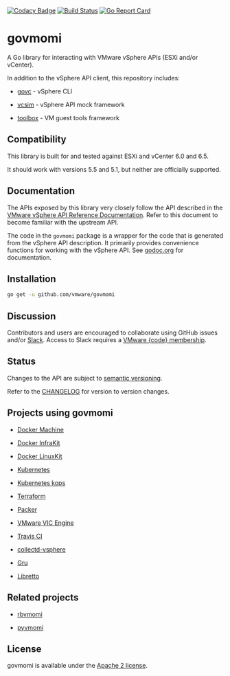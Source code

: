 [![Codacy Badge](https://api.codacy.com/project/badge/Grade/15ada5f8811c4143a8e927901c59e2b4)](https://app.codacy.com/app/naveenholla/govmomi?utm_source=github.com&utm_medium=referral&utm_content=naveenholla/govmomi&utm_campaign=badger)
[![Build Status](https://travis-ci.org/vmware/govmomi.png?branch=master)](https://travis-ci.org/vmware/govmomi)
[![Go Report Card](https://goreportcard.com/badge/github.com/vmware/govmomi)](https://goreportcard.com/report/github.com/vmware/govmomi)

# govmomi

A Go library for interacting with VMware vSphere APIs (ESXi and/or vCenter).

In addition to the vSphere API client, this repository includes:

* [govc](./govc) - vSphere CLI

* [vcsim](./vcsim) - vSphere API mock framework

* [toolbox](./toolbox) - VM guest tools framework

## Compatibility

This library is built for and tested against ESXi and vCenter 6.0 and 6.5.

It should work with versions 5.5 and 5.1, but neither are officially supported.

## Documentation

The APIs exposed by this library very closely follow the API described in the [VMware vSphere API Reference Documentation][apiref].
Refer to this document to become familiar with the upstream API.

The code in the `govmomi` package is a wrapper for the code that is generated from the vSphere API description.
It primarily provides convenience functions for working with the vSphere API.
See [godoc.org][godoc] for documentation.

[apiref]:http://pubs.vmware.com/vsphere-6-5/index.jsp#com.vmware.wssdk.apiref.doc/right-pane.html
[godoc]:http://godoc.org/github.com/vmware/govmomi

## Installation

```sh
go get -u github.com/vmware/govmomi
```

## Discussion

Contributors and users are encouraged to collaborate using GitHub issues and/or
[Slack](https://vmwarecode.slack.com/messages/govmomi).
Access to Slack requires a [VMware {code} membership](https://code.vmware.com/join/).

## Status

Changes to the API are subject to [semantic versioning](http://semver.org).

Refer to the [CHANGELOG](CHANGELOG.md) for version to version changes.

## Projects using govmomi

* [Docker Machine](https://github.com/docker/machine/tree/master/drivers/vmwarevsphere)

* [Docker InfraKit](https://github.com/docker/infrakit/tree/master/pkg/provider/vsphere)

* [Docker LinuxKit](https://github.com/linuxkit/linuxkit/tree/master/src/cmd/linuxkit)

* [Kubernetes](https://github.com/kubernetes/kubernetes/tree/master/pkg/cloudprovider/providers/vsphere)

* [Kubernetes kops](https://github.com/kubernetes/kops/tree/master/upup/pkg/fi/cloudup/vsphere)

* [Terraform](https://github.com/terraform-providers/terraform-provider-vsphere)

* [Packer](https://github.com/jetbrains-infra/packer-builder-vsphere)

* [VMware VIC Engine](https://github.com/vmware/vic)

* [Travis CI](https://github.com/travis-ci/jupiter-brain)

* [collectd-vsphere](https://github.com/travis-ci/collectd-vsphere)

* [Gru](https://github.com/dnaeon/gru)

* [Libretto](https://github.com/apcera/libretto/tree/master/virtualmachine/vsphere)

## Related projects

* [rbvmomi](https://github.com/vmware/rbvmomi)

* [pyvmomi](https://github.com/vmware/pyvmomi)

## License

govmomi is available under the [Apache 2 license](LICENSE).
